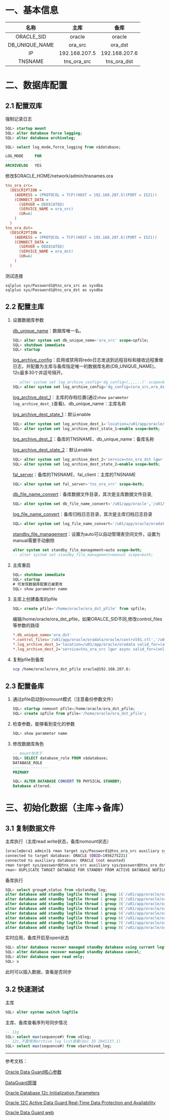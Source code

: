 # 一、基本信息

|      名称      |     主库      |     备库      |
| :------------: | :-----------: | :-----------: |
|   ORACLE_SID   |    oracle     |    oracle     |
| DB_UNIQUE_NAME |    ora_src    |    ora_dst    |
|       IP       | 192.168.207.5 | 192.168.207.6 |
|    TNSNAME     |  tns_ora_src  |  tns_ora_dst  |

# 二、数据库配置

## 2.1 配置双库

强制记录日志

   ```sql
   SQL> startup mount
   SQL> alter database force logging;
   SQL> alter database archivelog;
   
   SQL> select log_mode,force_logging from v$database;
   
   LOG_MODE     FOR
   ------------ ---
   ARCHIVELOG   YES
   ```

修改$ORACLE_HOME/network/admin/tnsnames.ora

```ini
tns_ora_src=
  (DESCRIPTION =
    (ADDRESS = (PROTOCOL = TCP)(HOST = 192.168.207.5)(PORT = 1521))
    (CONNECT_DATA =
      (SERVER = DEDICATED)
      (SERVICE_NAME = ora_src)
      (UR=A)
    )
  )
tns_ora_dst=  
  (DESCRIPTION =
    (ADDRESS = (PROTOCOL = TCP)(HOST = 192.168.207.6)(PORT = 1521))
    (CONNECT_DATA =
      (SERVER = DEDICATED)
      (SERVICE_NAME = ora_dst)
      (UR=A)
    )
  )
```

测试连接

```
sqlplus sys/Password1@tns_ora_src as sysdba
sqlplus sys/Password1@tns_ora_dst as sysdba
```



## 2.2 配置主库


1. 设置数据库参数

   [db_unique_name](https://docs.oracle.com/database/121/REFRN/GUID-3547C937-5DDA-49FF-A9F9-14FF306545D8.htm#REFRN10242)：数据库唯一名。

   ```sql
   SQL> alter system set db_unique_name='ora_src' scope=spfile;
   SQL> shutdown immediate
   SQL> startup
   ```

   [log_archive_config](https://docs.oracle.com/database/121/REFRN/GUID-4DABDBE9-04B6-44D2-B93D-DAB15EA71427.htm#REFRN10237)：启用或禁用将redo日志发送到远程目标和接收远程重做日志，并配置为主库与备库指定唯一的数据库名称(DB_UNIQUE_NAME)，12c最多30个并逗号隔开。

   ```sql
   -- alter system set log_archive_config='dg_config=(,,,...)' scope=both;
   SQL> alter system set log_archive_config='dg_config=(ora_src,ora_dst)' scope=both;
   ```
   
   [log_archive_dest_1](https://docs.oracle.com/database/121/REFRN/GUID-10BD97BF-6295-4E85-A1A3-854E15E05A44.htm#REFRN10086)：主库的存档位置(通过`show parameter log_archive_dest_1`查看)、db_unique_name：主库名称
   
   [log_archive_dest_state_1](https://docs.oracle.com/database/121/REFRN/GUID-983A9C52-3046-4286-AEA7-800741EE0561.htm#REFRN10087)：默认enable
   
   ```sql
   SQL> alter system set log_archive_dest_1='location=/u01/app/oracle/oradata valid_for=(all_logfiles,all_roles) db_unique_name=ora_src' scope=both;
   SQL> alter system set log_archive_dest_state_1=enable scope=both;
   ```
   
   [log_archive_dest_2](https://docs.oracle.com/database/121/REFRN/GUID-10BD97BF-6295-4E85-A1A3-854E15E05A44.htm#REFRN10086)：备库的TNSNAME、db_unique_name：备库名称
   
   [log_archive_dest_state_2](https://docs.oracle.com/database/121/REFRN/GUID-983A9C52-3046-4286-AEA7-800741EE0561.htm#REFRN10087)：默认enable

   ```sql
   SQL> alter system set log_archive_dest_2='service=tns_ora_dst lgwr async valid_for=(online_logfiles,primary_role) db_unique_name=ora_dst' scope=both;
   SQL> alter system set log_archive_dest_state_2=enable scope=both;
   ```
   
   [fal_server](https://docs.oracle.com/database/121/REFRN/GUID-4F034B79-AE2A-44E3-8485-E055AA2DDD29.htm#REFRN10056)：备库的TNSNAME、fal_client：主库的TNSNAME

   ```sql
   SQL> alter system set fal_server='tns_ora_src' scope=both;
   ```
   
   [db_file_name_convert](https://docs.oracle.com/database/121/REFRN/GUID-E8B4E0EA-B073-4349-9EA9-E053F499FB9E.htm#REFRN10038)：备库数据文件目录，其次是主库数据文件目录,
   
   ```sql
   SQL> alter system set db_file_name_convert='/u01/app/oracle','/u01/app/oracle' scope=spfile;
   ```
   
   [log_file_name_convert](https://docs.oracle.com/database/121/REFRN/GUID-3D5894EF-C33D-4687-978F-F640174F6FCC.htm#REFRN10098)：备库归档日志目录，其次是主库归档日志目录
   
   ```sql
   SQL> alter system set log_file_name_convert='/u01/app/oracle/oradata','/u01/app/oracle/oradata' scope=spfile;
   ```
   
   [standby_file_management](https://docs.oracle.com/database/121/REFRN/GUID-BD652D33-31C7-47C9-8019-7A4B79A9D974.htm#REFRN10212)：设置为auto可以自动管理表空间文件，设置为manual需要手动删除
   
   ```sql
   alter system set standby_file_management=auto scope=both;
   -- alter system set standby_file_management=manual scope=both;
   ```
   
2. 主库重启

   ```sql
   SQL> shutdown immediate
   SQL> startup
   # 可发现数据库配置已被更改
   SQL> show parameter name
   ```

4. 主库上创建备库的pfile

   ```sql
   SQL> create pfile='/home/oracle/ora_dst_pfile' from spfile;
   ```
   
   编辑/home/oracle/ora_dst_pfile，如果ORALCE_SID不同,修改control_files等参数的路径

   ```ini
   *.db_unique_name='ora_dst'
   *.control_files='/u01/app/oracle/oradata/oracle/control01.ctl','/u01/app/oracle/flash_recovery_area/oracle/control02.ctl'
   *.log_archive_dest_1='location=/u01/app/oracle/oradata valid_for=(all_logfiles,all_roles) db_unique_name=ora_dst'
   *.log_archive_dest_2='service=tns_ora_src lgwr async valid_for=(online_logfiles,primary_role) db_unique_name=ora_src'
   ```
   
5. 复制pfile到备库

   ```bash
   scp /home/oracle/ora_dst_pfile oracle@192.168.207.6:
   ```

## 2.3 配置备库

1. 通过pfile启动到nomount模式（注意备份参数文件）

   ```sql
   SQL> startup nomount pfile=/home/oracle/ora_dst_pfile;
   SQL> create spfile from pfile='/home/oracle/ora_dst_pfile';
   ```

2. 检查参数，能够看到变化的参数

   ```sql
   SQL> show parameter name
   ```

3. 修改数据库角色

   ```sql
   -- mount状态下
   SQL> SELECT database_role FROM v$database;
   DATABASE_ROLE
   ----------------
   PRIMARY
   
   SQL> ALTER DATABASE CONVERT TO PHYSICAL STANDBY;
   Database altered.
   ```


# 三、初始化数据（主库->备库）

## 3.1 复制数据文件

主库执行（主库read write状态，备库nomount状态）

```bash
[oracle@ora1 admin]$ rman target sys/Password1@tns_ora_src auxiliary sys/Password1@tns_ora_dst
connected to target database: ORACLE (DBID=1956275221)
connected to auxiliary database: ORACLE (not mounted)
rman target sys/password@tns_ora_src auxiliary sys/password@tns_ora_dst
rman> DUPLICATE TARGET DATABASE FOR STANDBY FROM ACTIVE DATABASE NOFILENAMECHECK;
```

备库执行

```sql
SQL> select group#,status from v$standby_log;
alter database add standby logfile thread 1 group 1('/u01/app/oracle/oradata/redo1.log') size 200M;
alter database add standby logfile thread 1 group 2('/u01/app/oracle/oradata/redo2.log') size 200M; 
alter database add standby logfile thread 1 group 3('/u01/app/oracle/oradata/redo3.log') size 200M; 
alter database add standby logfile thread 1 group 4('/u01/app/oracle/oradata/redo4.log') size 200M; 
alter database add standby logfile thread 1 group 5('/u01/app/oracle/oradata/redo5.log') size 200M; 
alter database add standby logfile thread 1 group 6('/u01/app/oracle/oradata/redo6.log') size 200M; 
alter database add standby logfile thread 1 group 7('/u01/app/oracle/oradata/redo7.log') size 200M; 
alter database add standby logfile thread 1 group 8('/u01/app/oracle/oradata/redo8.log') size 200M; 
```

实时应用，备库开启至open状态

```sql
SQL> alter database recover managed standby database using current logfile disconnect from session;
SQL> alter database recover managed standby database cancel;
SQL> alter database open read only;
SQL> x
```

此时可以插入数据，查看是否同步

## 3.2 快速测试

主库

```sql
SQL> alter system switch logfile
```

主库、备库查看序列号同步情况

```sql
-- 11g
SQL> select max(sequence#) from v$log;
-- 12c,不要使用archive log list查看(Doc ID 2041137.1)
SQL> select max(sequence#) from v$archived_log;
```





---

参考文档：

[Oracle Data Guard核心参数](https://mp.weixin.qq.com/s/m1S-ElWOYf_h2kcrre5HNA)

[DataGuard原理](https://www.modb.pro/db/37720)

[Oracle Database 12c Initialization Parameters](https://docs.oracle.com/database/121/REFRN/GUID-10BD97BF-6295-4E85-A1A3-854E15E05A44.htm#REFRN10086)

[Oracle 12C Active Data Guard Real-Time Data Protection and Availability](https://www.oracle.com/technetwork/database/availability/active-data-guard-wp-12c-1896127.pdf)

[Oracle Data Guard web](https://docs.oracle.com/database/121/HABPT/config_dg.htm#HABPT4876)

